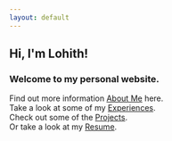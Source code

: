 ```yaml
---
layout: default
---
```

## Hi, I'm Lohith!<br/>
### Welcome to my personal website.
Find out more information [About Me](./about.md) here.<br/>
Take a look at some of my [Experiences](./experience.md).<br/>
Check out some of the [Projects](./projects.md).<br/>
Or take a look at my [Resume](./resume.md).<br/>
